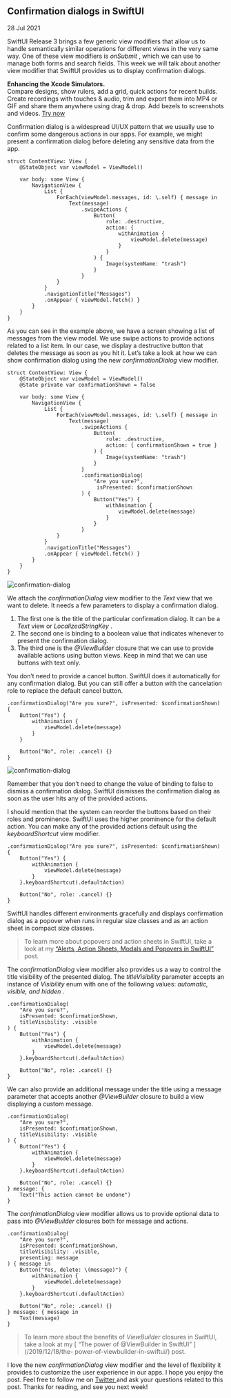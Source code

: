 ##  Confirmation dialogs in SwiftUI

28 Jul 2021

SwiftUI Release 3 brings a few generic view modifiers that allow us to handle
semantically similar operations for different views in the very same way. One
of these view modifiers is _onSubmit_ , which we can use to manage both forms
and search fields. This week we will talk about another view modifier that
SwiftUI provides us to display confirmation dialogs.

**Enhancing the Xcode Simulators.**  
Compare designs, show rulers, add a grid, quick actions for recent builds.
Create recordings with touches & audio, trim and export them into MP4 or GIF
and share them anywhere using drag & drop. Add bezels to screenshots and
videos. [ Try now ](https://gumroad.com/a/931293139/ftvbh)

Confirmation dialog is a widespread UI/UX pattern that we usually use to
confirm some dangerous actions in our apps. For example, we might present a
confirmation dialog before deleting any sensitive data from the app.

    
    
    struct ContentView: View {
        @StateObject var viewModel = ViewModel()
    
        var body: some View {
            NavigationView {
                List {
                    ForEach(viewModel.messages, id: \.self) { message in
                        Text(message)
                            .swipeActions {
                                Button(
                                    role: .destructive,
                                    action: { 
                                        withAnimation {
                                            viewModel.delete(message) 
                                        } 
                                    }
                                ) {
                                    Image(systemName: "trash")
                                }
                            }
                    }
                }
                .navigationTitle("Messages")
                .onAppear { viewModel.fetch() }
            }
        }
    }
    

As you can see in the example above, we have a screen showing a list of
messages from the view model. We use swipe actions to provide actions related
to a list item. In our case, we display a destructive button that deletes the
message as soon as you hit it. Let’s take a look at how we can show
confirmation dialog using the new _confirmationDialog_ view modifier.

    
    
    struct ContentView: View {
        @StateObject var viewModel = ViewModel()
        @State private var confirmationShown = false
    
        var body: some View {
            NavigationView {
                List {
                    ForEach(viewModel.messages, id: \.self) { message in
                        Text(message)
                            .swipeActions {
                                Button(
                                    role: .destructive,
                                    action: { confirmationShown = true }
                                ) {
                                    Image(systemName: "trash")
                                }
                            }
                            .confirmationDialog(
                                "Are you sure?",
                                 isPresented: $confirmationShown
                            ) { 
                                Button("Yes") {
                                    withAnimation { 
                                        viewModel.delete(message) 
                                    }
                                }
                            }
                    }
                }
                .navigationTitle("Messages")
                .onAppear { viewModel.fetch() }
            }
        }
    }
    

![confirmation-dialog](/public/confirmation0.png)

We attach the _confirmationDialog_ view modifier to the _Text_ view that we
want to delete. It needs a few parameters to display a confirmation dialog.

  1. The first one is the title of the particular confirmation dialog. It can be a _Text_ view or _LocalizedStringKey_ . 
  2. The second one is binding to a boolean value that indicates whenever to present the confirmation dialog. 
  3. The third one is the _@ViewBuilder_ closure that we can use to provide available actions using button views. Keep in mind that we can use buttons with text only. 

You don’t need to provide a cancel button. SwiftUI does it automatically for
any confirmation dialog. But you can still offer a button with the cancelation
role to replace the default cancel button.

    
    
    .confirmationDialog("Are you sure?", isPresented: $confirmationShown) {
        Button("Yes") {
            withAnimation { 
                viewModel.delete(message) 
            }
        }
    
        Button("No", role: .cancel) {}
    }
    

![confirmation-dialog](/public/confirmation1.png)

Remember that you don’t need to change the value of binding to false to
dismiss a confirmation dialog. SwiftUI dismisses the confirmation dialog as
soon as the user hits any of the provided actions.

I should mention that the system can reorder the buttons based on their roles
and prominence. SwiftUI uses the higher prominence for the default action. You
can make any of the provided actions default using the _keyboardShortcut_ view
modifier.

    
    
    .confirmationDialog("Are you sure?", isPresented: $confirmationShown) {
        Button("Yes") {
            withAnimation { 
                viewModel.delete(message) 
            }
        }.keyboardShortcut(.defaultAction)
    
        Button("No", role: .cancel) {}
    }
    

SwiftUI handles different environments gracefully and displays confirmation
dialog as a popover when runs in regular size classes and as an action sheet
in compact size classes.

> To learn more about popovers and action sheets in SwiftUI, take a look at my
> [ “Alerts, Action Sheets, Modals and Popovers in SwiftUI”
> ](/2019/07/24/alerts-actionsheets-modals-and-popovers-in-swiftui/) post.

The _confirmationDialog_ view modifier also provides us a way to control the
title visibility of the presented dialog. The _titleVisibility_ parameter
accepts an instance of _Visibility_ enum with one of the following values:
_automatic, visible, and hidden_ .

    
    
    .confirmationDialog(
        "Are you sure?",
        isPresented: $confirmationShown,
        titleVisibility: .visible
    ) {
        Button("Yes") {
            withAnimation { 
                viewModel.delete(message) 
            }
        }.keyboardShortcut(.defaultAction)
    
        Button("No", role: .cancel) {}
    }
    

We can also provide an additional message under the title using a message
parameter that accepts another _@ViewBuilder_ closure to build a view
displaying a custom message.

    
    
    .confirmationDialog(
        "Are you sure?",
        isPresented: $confirmationShown,
        titleVisibility: .visible
    ) {
        Button("Yes") {
            withAnimation { 
                viewModel.delete(message) 
            }
        }.keyboardShortcut(.defaultAction)
    
        Button("No", role: .cancel) {}
    } message: {
        Text("This action cannot be undone")
    }
    

The _confrimationDialog_ view modifier allows us to provide optional data to
pass into _@ViewBuilder_ closures both for message and actions.

    
    
    .confirmationDialog(
        "Are you sure?",
        isPresented: $confirmationShown,
        titleVisibility: .visible,
        presenting: message
    ) { message in
        Button("Yes, delete: \(message)") {
            withAnimation { 
                viewModel.delete(message) 
            }
        }.keyboardShortcut(.defaultAction)
    
        Button("No", role: .cancel) {}
    } message: { message in
        Text(message)
    }
    

> To learn more about the benefits of _ViewBuilder_ closures in SwiftUI, take
> a look at my [ “The power of @ViewBuilder in SwiftUI” ](/2019/12/18/the-
> power-of-viewbuilder-in-swiftui/) post.

I love the new _confirmationDialog_ view modifier and the level of flexibility
it provides to customize the user experience in our apps. I hope you enjoy the
post. Feel free to follow me on [ Twitter ](https://twitter.com/mecid) and ask
your questions related to this post. Thanks for reading, and see you next
week!

